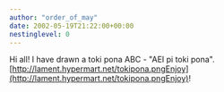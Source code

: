 ```yaml
---
author: "order_of_may"
date: 2002-05-19T21:22:00+00:00
nestinglevel: 0
---
```

Hi all! I have drawn a toki pona ABC - "AEI pi toki pona".[http://lament.hypermart.net/tokipona.pngEnjoy](http://lament.hypermart.net/tokipona.pngEnjoy)!
